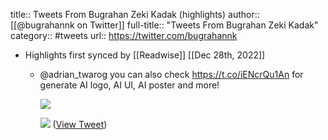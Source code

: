 title:: Tweets From Bugrahan Zeki Kadak (highlights)
author:: [[@bugrahannk on Twitter]]
full-title:: "Tweets From Bugrahan Zeki Kadak"
category:: #tweets
url:: https://twitter.com/bugrahannk

- Highlights first synced by [[Readwise]] [[Dec 28th, 2022]]
	- @adrian_twarog you can also check https://t.co/iENcrQu1An for generate AI logo, AI UI, AI poster and more! 
	  
	  ![](https://pbs.twimg.com/media/Fk_QiHrWYAApYOw.jpg) 
	  
	  ![](https://pbs.twimg.com/media/Fk_Qih-XwAAXgPf.jpg) ([View Tweet](https://twitter.com/bugrahannk/status/1607732891517353984))